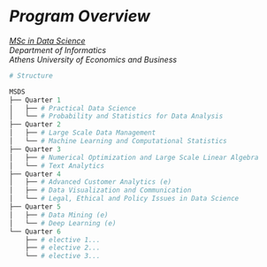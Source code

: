 # *Program Overview*

[*MSc in Data Science*](https://datascience.aueb.gr/)  
*Department of Informatics*  
*Athens University of Economics and Business*

```python
# Structure

MSDS
├── Quarter 1
│   ├── # Practical Data Science
│   └── # Probability and Statistics for Data Analysis
├── Quarter 2
│   ├── # Large Scale Data Management
│   └── # Machine Learning and Computational Statistics
├── Quarter 3
│   ├── # Numerical Optimization and Large Scale Linear Algebra
│   └── # Text Analytics
├── Quarter 4
│   ├── # Advanced Customer Analytics (e)
│   ├── # Data Visualization and Communication
│   └── # Legal, Ethical and Policy Issues in Data Science
├── Quarter 5
│   ├── # Data Mining (e)
│   └── # Deep Learning (e)
└── Quarter 6
    ├── # elective 1...
    ├── # elective 2...
    └── # elective 3... 
```
